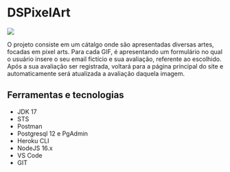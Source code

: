 <h1> DSPixelArt </h1>

<img src="https://user-images.githubusercontent.com/83430934/177159124-cc4939ac-7fad-4162-a5a8-bb17eca8cf75.png">

<p> O projeto consiste em um cátalgo onde são apresentadas diversas artes, focadas em pixel arts. Para cada GIF, é apresentando um formulário no qual o usuário insere 
o seu email fictício e sua avaliação, referente ao escolhido. Após a sua avaliação ser registrada, voltará para a página principal do site e automaticamente será 
atualizada a avaliação daquela imagem. </p>

<h2> Ferramentas e tecnologias </h2>

<ul>
  <li> JDK 17 </li>
  <li> STS </li>
  <li> Postman </li>
  <li> Postgresql 12 e PgAdmin </li>
  <li> Heroku CLI </li>
  <li> NodeJS 16.x </li>
  <li> VS Code </li>
  <li> GIT </li>
</ul>
